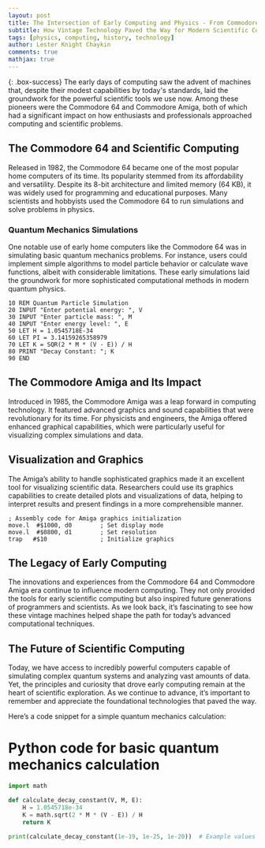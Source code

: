 ```yaml
---
layout: post
title: The Intersection of Early Computing and Physics - From Commodore 64 to Quantum Mechanics
subtitle: How Vintage Technology Paved the Way for Modern Scientific Computing
tags: [physics, computing, history, technology]
author: Lester Knight Chaykin
comments: true
mathjax: true
---
```


{: .box-success}
The early days of computing saw the advent of machines that, despite their modest capabilities by today's standards, laid the groundwork for the powerful scientific tools we use now. Among these pioneers were the Commodore 64 and Commodore Amiga, both of which had a significant impact on how enthusiasts and professionals approached computing and scientific problems.

## The Commodore 64 and Scientific Computing

Released in 1982, the Commodore 64 became one of the most popular home computers of its time. Its popularity stemmed from its affordability and versatility. Despite its 8-bit architecture and limited memory (64 KB), it was widely used for programming and educational purposes. Many scientists and hobbyists used the Commodore 64 to run simulations and solve problems in physics.

### Quantum Mechanics Simulations

One notable use of early home computers like the Commodore 64 was in simulating basic quantum mechanics problems. For instance, users could implement simple algorithms to model particle behavior or calculate wave functions, albeit with considerable limitations. These early simulations laid the groundwork for more sophisticated computational methods in modern quantum physics.

```basic
10 REM Quantum Particle Simulation
20 INPUT "Enter potential energy: ", V
30 INPUT "Enter particle mass: ", M
40 INPUT "Enter energy level: ", E
50 LET H = 1.0545718E-34
60 LET PI = 3.14159265358979
70 LET K = SQR(2 * M * (V - E)) / H
80 PRINT "Decay Constant: "; K
90 END
```

## The Commodore Amiga and Its Impact ##

Introduced in 1985, the Commodore Amiga was a leap forward in computing technology. It featured advanced graphics and sound capabilities that were revolutionary for its time. For physicists and engineers, the Amiga offered enhanced graphical capabilities, which were particularly useful for visualizing complex simulations and data.

## Visualization and Graphics ##

The Amiga’s ability to handle sophisticated graphics made it an excellent tool for visualizing scientific data. Researchers could use its graphics capabilities to create detailed plots and visualizations of data, helping to interpret results and present findings in a more comprehensible manner.

```assembly
; Assembly code for Amiga graphics initialization
move.l  #$1000, d0        ; Set display mode
move.l  #$0800, d1        ; Set resolution
trap   #$10               ; Initialize graphics
```

## The Legacy of Early Computing ##

The innovations and experiences from the Commodore 64 and Commodore Amiga era continue to influence modern computing. They not only provided the tools for early scientific computing but also inspired future generations of programmers and scientists. As we look back, it’s fascinating to see how these vintage machines helped shape the path for today’s advanced computational techniques.

## The Future of Scientific Computing ##

Today, we have access to incredibly powerful computers capable of simulating complex quantum systems and analyzing vast amounts of data. Yet, the principles and curiosity that drove early computing remain at the heart of scientific exploration. As we continue to advance, it’s important to remember and appreciate the foundational technologies that paved the way.

Here’s a code snippet for a simple quantum mechanics calculation:

# Python code for basic quantum mechanics calculation

```python
import math

def calculate_decay_constant(V, M, E):
    H = 1.0545718e-34
    K = math.sqrt(2 * M * (V - E)) / H
    return K

print(calculate_decay_constant(1e-19, 1e-25, 1e-20))  # Example values
```
